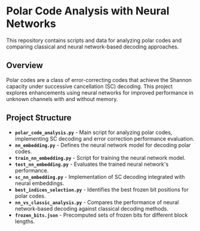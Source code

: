 
# **Polar Code Analysis with Neural Networks**

This repository contains scripts and data for analyzing polar codes and comparing classical and neural network-based decoding approaches.

## **Overview**
Polar codes are a class of error-correcting codes that achieve the Shannon capacity under successive cancellation (SC) decoding. This project explores enhancements using neural networks for improved performance in unknown channels with and without memory.

## **Project Structure**
- **`polar_code_analysis.py`** - Main script for analyzing polar codes, implementing SC decoding and error correction performance evaluation.
- **`nn_embedding.py`** - Defines the neural network model for decoding polar codes.
- **`train_nn_embedding.py`** - Script for training the neural network model.
- **`test_nn_embedding.py`** - Evaluates the trained neural network's performance.
- **`sc_nn_embedding.py`** - Implementation of SC decoding integrated with neural embeddings.
- **`best_indices_selection.py`** - Identifies the best frozen bit positions for polar codes.
- **`nn_vs_classic_analysis.py`** - Compares the performance of neural network-based decoding against classical decoding methods.
- **`frozen_bits.json`** - Precomputed sets of frozen bits for different block lengths.



